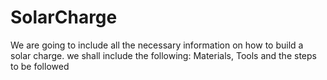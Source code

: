 # SolarCharge
We are going to include all the necessary information on how to build a solar charge. we shall include the following: Materials, Tools and the steps to be followed 
